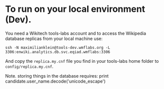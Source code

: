 To run on your local environment (Dev).
=======================================

You need a Wikitech tools-labs account and to access the Wikipedia database replicas from your local machine use:

```ssh -N maximilianklein@tools-dev.wmflabs.org -L 3306:enwiki.analytics.db.svc.eqiad.wmflabs:3306```

And copy the `replica.my.cnf` file you find in your tools-labs home folder to `config/replica.my.cnf`.


Note. storing things in the database requires: print candidate.user_name.decode('unicode_escape')
